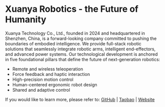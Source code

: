 # Xuanya Robotics -  the Future of Humanity

Xuanya Technology Co., Ltd., founded in 2024 and headquartered in Shenzhen, China, is a forward-looking company committed to pushing the boundaries of embodied intelligence. We provide full-stack robotic solutions that seamlessly integrate robotic arms, intelligent end-effectors, and advanced power systems. Our technological development is anchored in five foundational pillars that define the future of next-generation robotics:

- Remote and wireless teleoperation
- Force feedback and haptic interaction
- High-precision motion control
- Human-centered ergonomic robot design
- Shared and adaptive control 

If you would like to learn more, please refer to:
[GitHub](https://github.com/Xuanya-Robotics) | [Taobao](https://m.tb.cn/h.h2cVdhu5JXDQvPu) | [Website](https://www.xuanyatech.com/)



<!--

**Here are some ideas to get you started:**

🙋‍♀️ A short introduction - what is your organization all about?
🌈 Contribution guidelines - how can the community get involved?
👩‍💻 Useful resources - where can the community find your docs? Is there anything else the community should know?
🍿 Fun facts - what does your team eat for breakfast?
🧙 Remember, you can do mighty things with the power of [Markdown](https://docs.github.com/github/writing-on-github/getting-started-with-writing-and-formatting-on-github/basic-writing-and-formatting-syntax)
-->
